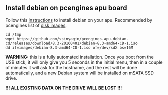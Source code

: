 ## Install debian on pcengines apu board

Follow this [instructions](https://github.com/ssinyagin/pcengines-apu-debian-cd)
to install debian on your apu. Recommended by pcengines list of
[disk images](http://pcengines.ch/howto.htm#images).

	cd /tmp
	wget https://github.com/ssinyagin/pcengines-apu-debian-cd/releases/download/8.3-20160401/debian-8.3-amd64-CD-1.iso
	dd if=images/debian-8.3-amd64-CD-1.iso of=/dev/sdX bs=16M


**WARNING:** this is a fully automated installation. Once you boot from the
USB stick, it will only give you 5 seconds in the initial menu, then in
a couple of minutes it will ask for the hostname, and the rest will be
done automatically, and a new Debian system will be installed on mSATA
SSD drive.

**!!! ALL EXISTING DATA ON THE DRIVE WILL BE LOST !!!**

